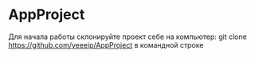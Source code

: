 # AppProject
Для начала работы склонируйте проект себе на компьютер: git clone https://github.com/yeeeip/AppProject в командной строке
